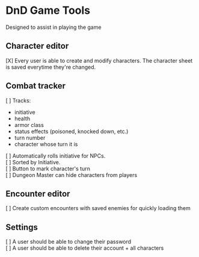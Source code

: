 # DnD Game Tools

Designed to assist in playing the game

## Character editor

[X] Every user is able to create and modify characters. The character sheet is saved 
everytime they're changed.

## Combat tracker

[ ] Tracks:
* initiative
* health
* armor class
* status effects (poisoned, knocked down, etc.)
* turn number
* character whose turn it is

[ ] Automatically rolls initiative for NPCs.  
[ ] Sorted by Initiative.  
[ ] Button to mark character's turn  
[ ] Dungeon Master can hide characters from players 

## Encounter editor

[ ] Create custom encounters with saved enemies for quickly loading them

## Settings

[ ] A user should be able to change their password  
[ ] A user should be able to delete their account + all characters
